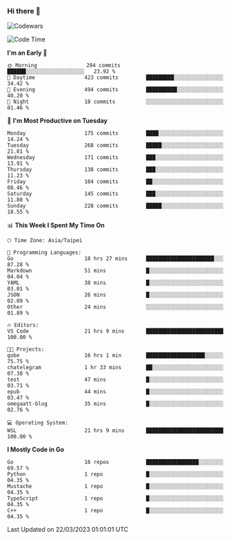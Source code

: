 ### Hi there 👋

![Codewars](https://www.codewars.com/users/omegaatt36/badges/small)

<!--START_SECTION:waka-->
![Code Time](http://img.shields.io/badge/Code%20Time-969%20hrs%2029%20mins-blue)

**I'm an Early 🐤** 

```text
🌞 Morning                294 commits         ██████░░░░░░░░░░░░░░░░░░░   23.92 % 
🌆 Daytime                423 commits         █████████░░░░░░░░░░░░░░░░   34.42 % 
🌃 Evening                494 commits         ██████████░░░░░░░░░░░░░░░   40.20 % 
🌙 Night                  18 commits          ░░░░░░░░░░░░░░░░░░░░░░░░░   01.46 % 
```
📅 **I'm Most Productive on Tuesday** 

```text
Monday                   175 commits         ████░░░░░░░░░░░░░░░░░░░░░   14.24 % 
Tuesday                  268 commits         █████░░░░░░░░░░░░░░░░░░░░   21.81 % 
Wednesday                171 commits         ███░░░░░░░░░░░░░░░░░░░░░░   13.91 % 
Thursday                 138 commits         ███░░░░░░░░░░░░░░░░░░░░░░   11.23 % 
Friday                   104 commits         ██░░░░░░░░░░░░░░░░░░░░░░░   08.46 % 
Saturday                 145 commits         ███░░░░░░░░░░░░░░░░░░░░░░   11.80 % 
Sunday                   228 commits         █████░░░░░░░░░░░░░░░░░░░░   18.55 % 
```


📊 **This Week I Spent My Time On** 

```text
🕑︎ Time Zone: Asia/Taipei

💬 Programming Languages: 
Go                       18 hrs 27 mins      ██████████████████████░░░   87.28 % 
Markdown                 51 mins             █░░░░░░░░░░░░░░░░░░░░░░░░   04.04 % 
YAML                     38 mins             █░░░░░░░░░░░░░░░░░░░░░░░░   03.01 % 
JSON                     26 mins             █░░░░░░░░░░░░░░░░░░░░░░░░   02.09 % 
Other                    24 mins             ░░░░░░░░░░░░░░░░░░░░░░░░░   01.89 % 

🔥 Editors: 
VS Code                  21 hrs 9 mins       █████████████████████████   100.00 % 

🐱‍💻 Projects: 
gobe                     16 hrs 1 min        ███████████████████░░░░░░   75.75 % 
chatelegram              1 hr 33 mins        ██░░░░░░░░░░░░░░░░░░░░░░░   07.38 % 
test                     47 mins             █░░░░░░░░░░░░░░░░░░░░░░░░   03.71 % 
epub                     44 mins             █░░░░░░░░░░░░░░░░░░░░░░░░   03.47 % 
omegaatt-blog            35 mins             █░░░░░░░░░░░░░░░░░░░░░░░░   02.76 % 

💻 Operating System: 
WSL                      21 hrs 9 mins       █████████████████████████   100.00 % 
```

**I Mostly Code in Go** 

```text
Go                       16 repos            █████████████████░░░░░░░░   69.57 % 
Python                   1 repo              █░░░░░░░░░░░░░░░░░░░░░░░░   04.35 % 
Mustache                 1 repo              █░░░░░░░░░░░░░░░░░░░░░░░░   04.35 % 
TypeScript               1 repo              █░░░░░░░░░░░░░░░░░░░░░░░░   04.35 % 
C++                      1 repo              █░░░░░░░░░░░░░░░░░░░░░░░░   04.35 % 
```




 Last Updated on 22/03/2023 01:01:01 UTC
<!--END_SECTION:waka-->

<!--
**omegaatt36/omegaatt36** is a ✨ _special_ ✨ repository because its `README.md` (this file) appears on your GitHub profile.

Here are some ideas to get you started:

- 🔭 I’m currently working on ...
- 🌱 I’m currently learning ...
- 👯 I’m looking to collaborate on ...
- 🤔 I’m looking for help with ...
- 💬 Ask me about ...
- 📫 How to reach me: ...
- 😄 Pronouns: ...
- ⚡ Fun fact: ...
-->
